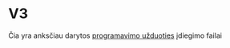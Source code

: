 # V3
Čia yra anksčiau darytos [programavimo užduoties](https://github.com/AntanasU/klases/tree/v1.5) įdiegimo failai
